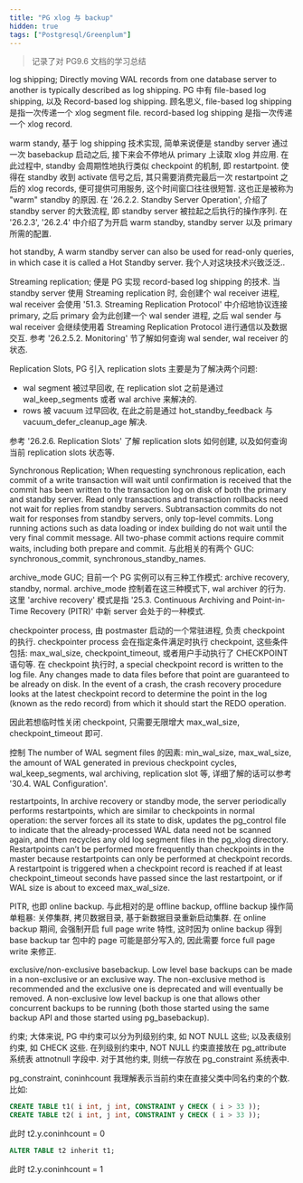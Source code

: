 ```yaml
---
title: "PG xlog 与 backup"
hidden: true
tags: ["Postgresql/Greenplum"]
---
```


>   记录了对 PG9.6 文档的学习总结

log shipping; Directly moving WAL records from one database server to another is typically described as log shipping. PG 中有 file-based log shipping, 以及 Record-based log shipping. 顾名思义, file-based log shipping 是指一次传递一个 xlog segment file. record-based log shipping 是指一次传递一个 xlog record.

warm standy, 基于 log shipping 技术实现, 简单来说便是 standby server 通过一次 basebackup 启动之后, 接下来会不停地从 primary 上读取 xlog 并应用. 在此过程中, standby 会周期性地执行类似 checkpoint 的机制, 即 restartpoint. 使得在 standby 收到 activate 信号之后, 其只需要消费完最后一次 restartpoint 之后的 xlog records, 便可提供可用服务, 这个时间窗口往往很短暂. 这也正是被称为 "warm" standby 的原因. 在 '26.2.2. Standby Server Operation', 介绍了 standby server 的大致流程, 即 standby server 被拉起之后执行的操作序列. 在 '26.2.3', '26.2.4' 中介绍了为开启 warm standby, standby server 以及 primary 所需的配置.

hot standby, A warm standby server can also be used for read-only queries, in which case it is called a Hot Standby server. 我个人对这块技术兴致泛泛..

Streaming replication; 便是 PG 实现 record-based log shipping 的技术. 当 standby server 使用 Streaming replication 时, 会创建个 wal receiver 进程, wal receiver 会使用 '51.3. Streaming Replication Protocol' 中介绍地协议连接 primary, 之后 primary 会为此创建一个 wal sender 进程, 之后 wal sender 与 wal receiver 会继续使用着 Streaming Replication Protocol 进行通信以及数据交互. 参考 '26.2.5.2. Monitoring' 节了解如何查询 wal sender, wal receiver 的状态.

Replication Slots, PG 引入 replication slots 主要是为了解决两个问题:

-   wal segment 被过早回收, 在 replication slot 之前是通过 wal_keep_segments 或者 wal archive 来解决的.
-   rows 被 vacuum 过早回收, 在此之前是通过 hot_standby_feedback 与 vacuum_defer_cleanup_age 解决.

参考 '26.2.6. Replication Slots' 了解 replication slots 如何创建, 以及如何查询当前 replication slots 状态等.

Synchronous Replication; When requesting synchronous replication, each commit of a write transaction will wait until confirmation is received that the commit has been written to the transaction log on disk of both the primary and standby server. Read only transactions and transaction rollbacks need not wait for replies from standby servers. Subtransaction commits do not wait for responses from standby servers, only top-level commits. Long running actions such as data loading or index building do not wait until the very final commit message. All two-phase commit actions require commit waits, including both prepare and commit. 与此相关的有两个 GUC: synchronous_commit, synchronous_standby_names.

archive_mode GUC; 目前一个 PG 实例可以有三种工作模式: archive recovery, standby, normal. archive_mode 控制着在这三种模式下, wal archiver 的行为. 这里 'archive recovery' 模式是指 '25.3. Continuous Archiving and Point-in-Time Recovery (PITR)' 中新 server 会处于的一种模式.

checkpointer process, 由 postmaster 启动的一个常驻进程, 负责 checkpoint 的执行. checkpointer process 会在指定条件满足时执行 checkpoint, 这些条件包括: max_wal_size, checkpoint_timeout, 或者用户手动执行了 CHECKPOINT 语句等. 在 checkpoint 执行时, a special checkpoint record is written to the log file. Any changes made to data files before that point are guaranteed to be already on disk. In the event of a crash, the crash recovery procedure looks at the latest checkpoint record to determine the point in the log (known as the redo record) from which it should start the REDO operation.

因此若想临时性关闭 checkpoint, 只需要无限增大 max_wal_size, checkpoint_timeout 即可.

控制 The number of WAL segment files 的因素: min_wal_size, max_wal_size, the amount of WAL generated in previous checkpoint cycles, wal_keep_segments, wal archiving, replication slot 等, 详细了解的话可以参考 '30.4. WAL Configuration'.

restartpoints, In archive recovery or standby mode, the server periodically performs restartpoints, which are similar to checkpoints in normal operation: the server forces all its state to disk, updates the pg_control file to indicate that the already-processed WAL data need not be scanned again, and then recycles any old log segment files in the pg_xlog directory. Restartpoints can’t be performed more frequently than checkpoints in the master because restartpoints can only be performed at checkpoint records. A restartpoint is triggered when a checkpoint record is reached if at least checkpoint_timeout seconds have passed since the last restartpoint, or if WAL size is about to exceed max_wal_size.

PITR, 也即 online backup. 与此相对的是 offline backup, offline backup 操作简单粗暴: 关停集群, 拷贝数据目录, 基于新数据目录重新启动集群. 在 online backup 期间, 会强制开启 full page write 特性, 这时因为 online backup 得到 base backup tar 包中的 page 可能是部分写入的, 因此需要 force full page write 来修正.

exclusive/non-exclusive basebackup. Low level base backups can be made in a non-exclusive or an exclusive way. The non-exclusive method is recommended and the exclusive one is deprecated and will eventually be removed. A non-exclusive low level backup is one that allows other concurrent backups to be running (both those started using the same backup API and those started using pg_basebackup).

约束; 大体来说, PG 中约束可以分为列级别约束, 如 NOT NULL 这些; 以及表级别约束, 如 CHECK 这些. 在列级别约束中, NOT NULL 约束直接放在 pg_attribute 系统表 attnotnull 字段中. 对于其他约束, 则统一存放在 pg_constraint 系统表中.

pg_constraint, coninhcount 我理解表示当前约束在直接父类中同名约束的个数. 比如:

```sql
CREATE TABLE t1( i int, j int, CONSTRAINT y CHECK ( i > 33 ));
CREATE TABLE t2( i int, j int, CONSTRAINT y CHECK ( i > 33 ));
```

此时 t2.y.coninhcount = 0

```sql
ALTER TABLE t2 inherit t1;
```
此时 t2.y.coninhcount = 1

